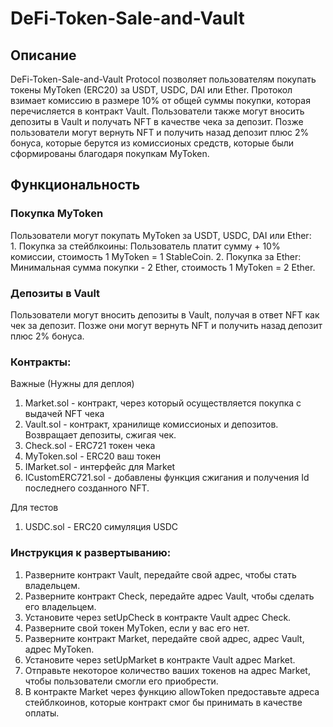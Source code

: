 # DeFi-Token-Sale-and-Vault

## Описание
DeFi-Token-Sale-and-Vault Protocol позволяет пользователям покупать токены MyToken (ERC20) за USDT, USDC, DAI или Ether. Протокол взимает комиссию в размере 10% от общей суммы покупки, которая перечисляется в контракт Vault. Пользователи также могут вносить депозиты в Vault и получать NFT в качестве чека за депозит. Позже пользователи могут вернуть NFT и получить назад депозит плюс 2% бонуса, которые берутся из комиссионых средств, которые были сформированы благодаря покупкам MyToken.

## Функциональность

### Покупка MyToken  
Пользователи могут покупать MyToken за USDT, USDC, DAI или Ether:  
    1. Покупка за стейблкоины: Пользователь платит сумму + 10% комиссии, стоимость 1 MyToken = 1 StableCoin.
    2. Покупка за Ether: Минимальная сумма покупки - 2 Ether, стоимость 1 MyToken = 2 Ether.  
  
### Депозиты в Vault
Пользователи могут вносить депозиты в Vault, получая в ответ NFT как чек за депозит. Позже они могут вернуть NFT и получить назад депозит плюс 2% бонуса.

### Контракты:  
Важные (Нужны для деплоя)  
1. Market.sol - контракт, через который осуществляется покупка с выдачей NFT чека
2. Vault.sol - контракт, хранилище комиссионых и депозитов. Возвращает депозиты, сжигая чек.
3. Check.sol - ERC721 токен чека
3. MyToken.sol - ERC20 ваш токен
4. IMarket.sol - интерфейс для Market
5. ICustomERC721.sol - добавлены функция сжигания и получения Id последнего созданного NFT.  
  
Для тестов  
1. USDC.sol - ERC20 симуляция USDC

### Инструкция к развертыванию:  
1. Разверните контракт Vault, передайте свой адрес, чтобы стать владельцем.  
2. Разверните контракт Check, передайте адрес Vault, чтобы сделать его владельцем.  
3. Установите через setUpCheck в контракте Vault адрес Check.  
4. Разверните свой токен MyToken, если у вас его нет.  
5. Разверните контракт Market, передайте свой адрес, адрес Vault, адрес MyToken.  
6. Установите через setUpMarket в контракте Vault адрес Market.
7. Отправьте некоторое количество ваших токенов на адрес Market, чтобы пользователи смогли его приобрести.
8. В контракте Market через функцию allowToken предоставьте адреса стейблкоинов, которые контракт смог бы принимать в качестве оплаты.
